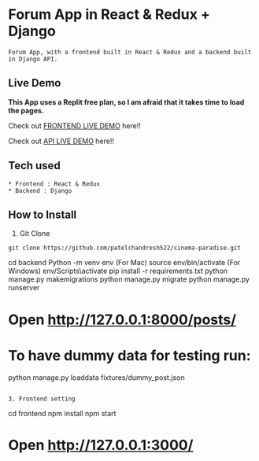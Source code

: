 # Forum App in React & Redux + Django

```
Forum App, with a frontend built in React & Redux and a backend built in Django API.
```

## Live Demo

**This App uses a Replit free plan, so I am afraid that it takes time to load the pages.**

Check out [FRONTEND LIVE DEMO](https://cinema-paradiso-frontend.patelchandresh5.repl.co/) here!!

Check out [API LIVE DEMO](https://cinema-pradiso-backend.patelchandresh5.repl.co/) here!!

## Tech used

```
* Frontend : React & Redux
* Backend : Django
```

## How to Install

1. Git Clone

```
git clone https://github.com/patelchandresh522/cinema-paradise.git
```
cd backend
Python -m venv env
(For Mac) source env/bin/activate
(For Windows) env/Scripts\activate
pip install -r requirements.txt
python manage.py makemigrations
python manage.py migrate
python manage.py runserver
# Open http://127.0.0.1:8000/posts/

# To have dummy data for testing run:
python manage.py loaddata fixtures/dummy_post.json
```

3. Frontend setting

```
cd frontend
npm install
npm start
# Open http://127.0.0.1:3000/
```
